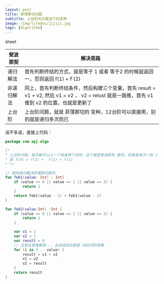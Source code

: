 ```yaml
---
layout: post
title: 菲薄那切问题
subtitle: 上台阶也只是这个的变种
image: /img/lifedoc/jijiji.jpg
tags: [Algorithm]
---
```


sheet

| 斐波那契 | 解决思路 |
|---|---|
| 递归解法 | 首先判断终结的方式，就是等于 1 或者 等于2 的时候就返回一，否则返回 f(1) +ｆ(2) |
| 非递归解法 | 同上，首先判断终结条件，然后构建三个变量，首先 result = v1 + v2, 然后 v1 = v2 ， v2 = relust 就是一路推，首先 v1 推到 v2 的位置，也就是更新了 |
| 上台阶 | 上台阶问题，就是 菲薄那切的 变种，12台阶可以直接用，别的就是递归多次而已 |


话不多说，直接上代码：

```kotlin
package com.xpj.algo

/*
* 上台阶问题，每次都可以上一个或者两个台阶，这个就是斐波那契 数列，如果是每次一到 3 那么就
* 是 f(4) = f(3) +　ｆ(2) + f(1)
* */

// 使用递归解决菲薄那切数列
fun feb1(value: Int) : Int{
    if (value <= 0 || value == 1 || value == 2) {
        return 1
    }
    return feb1(value - 1) + feb1(value - 2)
}

fun feb2(value:Int) :Int {
    if (value <= 0 || value == 1 || value == 2) {
        return 1
    }

    var v1 = 1
    var v2 = 1
    var result = 0
    // 注意这里需要用 .. 去完成前后都是 闭区间的效果
    for (i in 3 .. value) {
        result = v1 + v2
        v1 = v2
        v2 = result
    }
    return result
}

```
